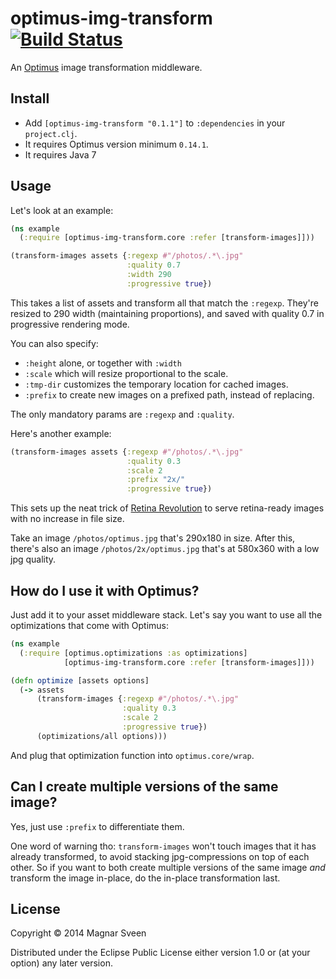 # optimus-img-transform [![Build Status](https://secure.travis-ci.org/magnars/optimus-img-transform.png)](http://travis-ci.org/magnars/optimus-img-transform)

An [Optimus](http://github.com/magnars/optimus) image transformation middleware.

## Install

- Add `[optimus-img-transform "0.1.1"]` to `:dependencies` in your `project.clj`.
- It requires Optimus version minimum `0.14.1`.
- It requires Java 7

## Usage

Let's look at an example:

```clj
(ns example
  (:require [optimus-img-transform.core :refer [transform-images]]))

(transform-images assets {:regexp #"/photos/.*\.jpg"
                          :quality 0.7
                          :width 290
                          :progressive true})
```

This takes a list of assets and transform all that match the
`:regexp`. They're resized to 290 width (maintaining proportions), and
saved with quality 0.7 in progressive rendering mode.

You can also specify:

- `:height` alone, or together with `:width`
- `:scale` which will resize proportional to the scale.
- `:tmp-dir` customizes the temporary location for cached images.
- `:prefix` to create new images on a prefixed path, instead of replacing.

The only mandatory params are `:regexp` and `:quality`.

Here's another example:

```clj
(transform-images assets {:regexp #"/photos/.*\.jpg"
                          :quality 0.3
                          :scale 2
                          :prefix "2x/"
                          :progressive true})
```

This sets up the neat trick of
[Retina Revolution](http://www.netvlies.nl/blog/design-interactie/retina-revolution)
to serve retina-ready images with no increase in file size.

Take an image `/photos/optimus.jpg` that's 290x180 in size. After
this, there's also an image `/photos/2x/optimus.jpg` that's at 580x360
with a low jpg quality.

## How do I use it with Optimus?

Just add it to your asset middleware stack. Let's say you want to use
all the optimizations that come with Optimus:

```clj
(ns example
  (:require [optimus.optimizations :as optimizations]
            [optimus-img-transform.core :refer [transform-images]]))

(defn optimize [assets options]
  (-> assets
      (transform-images {:regexp #"/photos/.*\.jpg"
                         :quality 0.3
                         :scale 2
                         :progressive true})
      (optimizations/all options)))
```

And plug that optimization function into `optimus.core/wrap`.

## Can I create multiple versions of the same image?

Yes, just use `:prefix` to differentiate them.

One word of warning tho: `transform-images` won't touch images that it
has already transformed, to avoid stacking jpg-compressions on top of
each other. So if you want to both create multiple versions of the
same image *and* transform the image in-place, do the in-place
transformation last.

## License

Copyright © 2014 Magnar Sveen

Distributed under the Eclipse Public License either version 1.0 or (at
your option) any later version.
